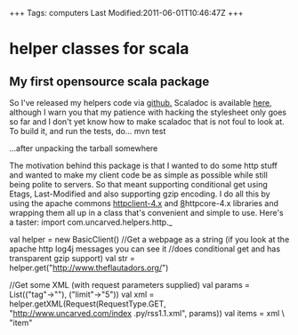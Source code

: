+++
Tags: computers
Last Modified:2011-06-01T10:46:47Z
+++
# helper classes for scala

## My first opensource scala package

So I've released my helpers code via [github.][5] Scaladoc is available
[here,][6] although I warn you that my patience with hacking the
stylesheet only goes so far and I don't yet know how to make scaladoc
that is not foul to look at. To build it, and run the tests, do...
mvn test

...after unpacking the tarball somewhere

The motivation behind this package is that I wanted to do some http
stuff and wanted to make my client code be as simple as possible while
still being polite to servers. So that meant supporting conditional get
using Etags, Last-Modified and also supporting gzip encoding. I do all
this by using the apache commons [httpclient-4.x][7] and [8]httpcore-4.x
libraries and wrapping them all up in a class that's convenient and
simple to use. Here's a taster:
import com.uncarved.helpers.http._

val helper = new BasicClient()
//Get a webpage as a string (if you look at the apache http log4j messages you
can see it
//does conditional get and has transparent gzip support)
val str = helper.get("http://www.theflautadors.org/")

//Get some XML (with request parameters supplied)
val params = List(("tag"->""), ("limit"->"5"))
val xml = helper.getXML(Request(RequestType.GET, "http://www.uncarved.com/index
.py/rss1.1.xml", params))
val items = xml \\ "item"

[1]: http://www.uncarved.com/articles/helpers
[2]: http://www.uncarved.com/
[3]: http://www.uncarved.com/articles/contact
[4]: http://www.uncarved.com/login/
[5]: http://uncarved.com/blog/helpers_github.mrk
[6]: http://www.uncarved.com/static/scala/helpers/doc/index.html
[7]: http://hc.apache.org/httpcomponents-client/index.html
[8]: http://hc.apache.org/httpcomponents-core/index.html
[9]: http://www.uncarved.com/tags/computers
[10]: mailto:sean@uncarved.com
[11]: http://creativecommons.org/licenses/by-sa/4.0/
